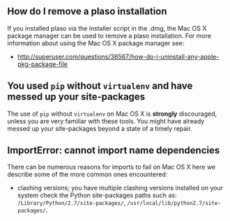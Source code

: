 ## How do I remove a plaso installation

If you installed plaso via the installer script in the .dmg, the Mac OS X package manager can be used to remove a plaso installation. For more information about using the Mac OS X package manager see:

* http://superuser.com/questions/36567/how-do-i-uninstall-any-apple-pkg-package-file

## You used `pip` without `virtualenv` and have messed up your site-packages

The use of `pip` without `virtualenv` on Mac OS X is **strongly** discouraged, unless you are very familiar with these tools. You might have already messed up your site-packages beyond a state of a timely repair.

## ImportError: cannot import name dependencies

There can be numerous reasons for imports to fail on Mac OS X here we describe some of the more common ones encountered:

* clashing versions; you have multiple clashing versions installed on your system check the Python site-packages paths such as: `/Library/Python/2.7/site-packages/`, `/usr/local/lib/python2.7/site-packages/`.

